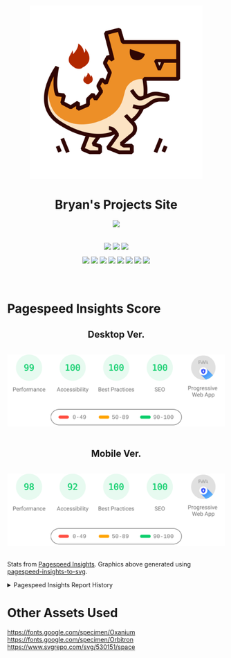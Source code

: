 <div align="center">
    <img src="./public/difficulty-svgrepo-com.svg" width="400px" />
    <h1>Bryan's Projects Site</h1>
    <img src="https://skillicons.dev/icons?i=html,css,js,vite,react,tailwind,vercel,vscode,svg&theme=dark" />
    <br />
    <br />
    <p>
        <img align="center" src="https://img.shields.io/badge/Build-Passing-54B848?style=flat&logo=checkmarx&logoColor=white" />
        <img align="center" src="https://img.shields.io/badge/Coded/Designed_By-Bryan_Li-003648?style=flat&logo=codementor&logoColor=white" />
        <img align="center" src="https://img.shields.io/badge/Project_Status-Complete-green?style=flat&logo=githubsponsors&logoColor=white" />
    </p>
    <p>
        <img align="center" src="https://img.shields.io/badge/Vite-v4.5.3-646CFF?style=flat&logo=vite&logoColor=white" />
        <img align="center" src="https://img.shields.io/badge/PostCSS-v8.4.35-DD3A0A?style=flat&logo=postcss&logoColor=white" />
        <img align="center" src="https://img.shields.io/badge/React-v18.2.0-blue?style=flat&logo=react&logoColor=white" />
        <img align="center" src="https://img.shields.io/badge/Tailwind_CSS-v3.4.1-06B6D4?style=flat&logo=tailwindcss&logoColor=white" />
        <img align="center" src="https://img.shields.io/badge/Redux-v9.1.0-764ABC?style=flat&logo=redux&logoColor=white" />
        <img align="center" src="https://img.shields.io/badge/Wouter-v3.0.0-black?style=flat" />
        <img align="center" src="https://img.shields.io/badge/ESLint-v8.56.0-4B32C3?style=flat&logo=eslint&logoColor=white" />
        <img align="center" src="https://img.shields.io/badge/Autoprefixer-v10.4.17-DD3735?style=flat&logo=autoprefixer&logoColor=white" />
    </p>
</div>
<br />
<br />

# Pagespeed Insights Score
<div align="center">
    <h2>Desktop Ver.</h2>
    <br />
    <img src="./src/assets/readme-only/pagespeed-insights-desktop.svg" />
    <br />
    <br />
    <h2>Mobile Ver.</h2>
    <br />
    <img src="./src/assets/readme-only/pagespeed-insights-mobile.svg" />
</div>
<br />
<p>
Stats from <a href="https://pagespeed.web.dev/">Pagespeed Insights</a>. Graphics above generated using <a href="https://github.com/Correia-jpv/pagespeed-insights-to-svg">pagespeed-insights-to-svg</a>.
</p>
<details>
    <summary>Pagespeed Insights Report History</summary>

| Date | Report Link | Desktop Score | Mobile Score |
| :--------: | :----: | :------: | :------: |


</details>

# Other Assets Used
https://fonts.google.com/specimen/Oxanium
https://fonts.google.com/specimen/Orbitron
https://www.svgrepo.com/svg/530151/space